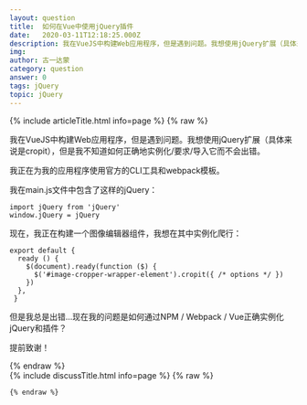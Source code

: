 ```yaml
---
layout: question
title:  如何在Vue中使用jQuery插件
date:   2020-03-11T12:18:25.000Z
description: 我在VueJS中构建Web应用程序，但是遇到问题。我想使用jQuery扩展（具体来说是cropit），但是我不知道如何正确地实例化/要求/导入它而不会出错...
img: 
author: 古一达蒙
category: question
answer: 0
tags: jQuery
topic: jQuery
---
```

<div class="article-root">
  <div class="article">
    {% include articleTitle.html info=page %}
    {% raw %}
    <div class="article-content"><p><font style="vertical-align: inherit;"><font style="vertical-align: inherit;">我在VueJS中构建Web应用程序，但是遇到问题。</font><font style="vertical-align: inherit;">我想使用jQuery扩展（具体来说是cropit），但是我不知道如何正确地实例化/要求/导入它而不会出错。</font></font></p>

<p><font style="vertical-align: inherit;"><font style="vertical-align: inherit;">我正在为我的应用程序使用官方的CLI工具和webpack模板。</font></font></p>

<p><font style="vertical-align: inherit;"><font style="vertical-align: inherit;">我在main.js文件中包含了这样的jQuery：</font></font></p>

<pre><code>import jQuery from 'jQuery'<font></font>
window.jQuery = jQuery<font></font>
</code></pre>

<p><font style="vertical-align: inherit;"><font style="vertical-align: inherit;">现在，我正在构建一个图像编辑器组件，我想在其中实例化爬行： </font></font></p>

<pre><code>export default {<font></font>
  ready () {<font></font>
    $(document).ready(function ($) {<font></font>
      $('#image-cropper-wrapper-element').cropit({ /* options */ })<font></font>
    })<font></font>
  },<font></font>
 }<font></font>
</code></pre>

<p><font style="vertical-align: inherit;"><font style="vertical-align: inherit;">但是我总是出错...现在我的问题是如何通过NPM / Webpack / Vue正确实例化jQuery和插件？</font></font></p>

<p><font style="vertical-align: inherit;"><font style="vertical-align: inherit;">提前致谢！</font></font></p></div>
    {% endraw %}
  </div>

  <div class="discuss-wrapper">
    {% include discussTitle.html info=page %}
    {% raw %}
    
    {% endraw %}
  </div>
<div>
